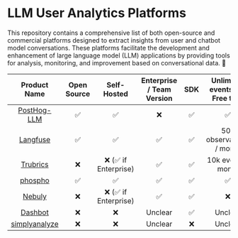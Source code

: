 # LLM User Analytics Platforms

This repository contains a comprehensive list of both open-source and commercial platforms designed to extract insights from user and chatbot model conversations. These platforms facilitate the development and enhancement of large language model (LLM) applications by providing tools for analysis, monitoring, and improvement based on conversational data. 💬


| Product Name     | Open Source | Self-Hosted | Enterprise / Team Version | SDK | Unlimited events (on Free tier) |
|:----------------:|:-----------:|:-----------:|:-------------------------:|:---:|:-------------------------------:|
| [PostHog-LLM](https://minuva.com/)      |      ✅     |      ✅     |            ❌             |  ✅ |               ✅               |
| [Langfuse](https://langfuse.com/)         |      ✅     |      ✅     |            ✅             |  ✅ |       50k observations / month  |
| [Trubrics](https://www.trubrics.com/)         |      ❌     |   ❌ (✅ if Enterprise)  |          ✅           |  ✅ |        10k events / month  |
| [phospho](https://phospho.ai/)          |      ✅     |   ✅        |     ✅             |         ✅       |         ✅                     |
| [Nebuly](https://www.nebuly.com/)           |   ❌       | ❌ (✅ if Enterprise) |  ✅  |  ✅                   |       ❌                       |
| [Dashbot](https://www.dashbot.io/product/llm-analytics)          |   ❌       | ❌           |     Unclear       |       ✅                   |    Unclear           |
| [simplyanalyze](https://simplyanalyze.ai/) |  ❌       | ❌        |          Unclear         | ❌            |             Unclear         |
 






